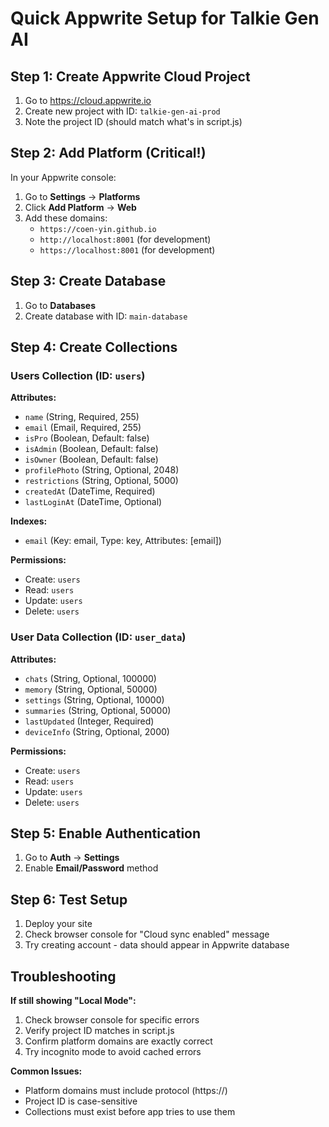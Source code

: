 # Quick Appwrite Setup for Talkie Gen AI

## Step 1: Create Appwrite Cloud Project

1. Go to https://cloud.appwrite.io
2. Create new project with ID: `talkie-gen-ai-prod`
3. Note the project ID (should match what's in script.js)

## Step 2: Add Platform (Critical!)

In your Appwrite console:
1. Go to **Settings** → **Platforms**
2. Click **Add Platform** → **Web**
3. Add these domains:
   - `https://coen-yin.github.io`
   - `http://localhost:8001` (for development)
   - `https://localhost:8001` (for development)

## Step 3: Create Database

1. Go to **Databases**
2. Create database with ID: `main-database`

## Step 4: Create Collections

### Users Collection (ID: `users`)
**Attributes:**
- `name` (String, Required, 255)
- `email` (Email, Required, 255) 
- `isPro` (Boolean, Default: false)
- `isAdmin` (Boolean, Default: false)
- `isOwner` (Boolean, Default: false)
- `profilePhoto` (String, Optional, 2048)
- `restrictions` (String, Optional, 5000)
- `createdAt` (DateTime, Required)
- `lastLoginAt` (DateTime, Optional)

**Indexes:**
- `email` (Key: email, Type: key, Attributes: [email])

**Permissions:**
- Create: `users`
- Read: `users` 
- Update: `users`
- Delete: `users`

### User Data Collection (ID: `user_data`)
**Attributes:**
- `chats` (String, Optional, 100000)
- `memory` (String, Optional, 50000)
- `settings` (String, Optional, 10000)
- `summaries` (String, Optional, 50000)
- `lastUpdated` (Integer, Required)
- `deviceInfo` (String, Optional, 2000)

**Permissions:**
- Create: `users`
- Read: `users`
- Update: `users`
- Delete: `users`

## Step 5: Enable Authentication

1. Go to **Auth** → **Settings**
2. Enable **Email/Password** method

## Step 6: Test Setup

1. Deploy your site
2. Check browser console for "Cloud sync enabled" message
3. Try creating account - data should appear in Appwrite database

## Troubleshooting

**If still showing "Local Mode":**
1. Check browser console for specific errors
2. Verify project ID matches in script.js
3. Confirm platform domains are exactly correct
4. Try incognito mode to avoid cached errors

**Common Issues:**
- Platform domains must include protocol (https://)
- Project ID is case-sensitive
- Collections must exist before app tries to use them